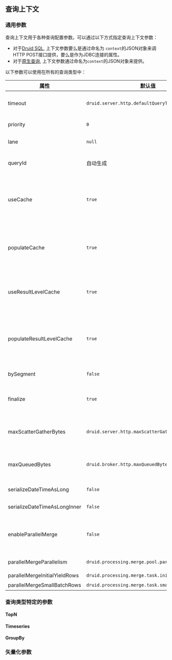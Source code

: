 <!-- toc -->
## 查询上下文
### 通用参数

查询上下文用于各种查询配置参数。可以通过以下方式指定查询上下文参数：

* 对于[Druid SQL](druidsql.md), 上下文参数要么是通过命名为 `context`的JSON对象来调HTTP POST接口提供，要么是作为JDBC连接的属性。
* 对于[原生查询](makeNativeQueries.md), 上下文参数通过命名为`context`的JSON对象来提供。

以下参数可以使用在所有的查询类型中：

| 属性 | 默认值 | 描述 |
|-|-|-|
| timeout | `druid.server.http.defaultQueryTimeout` | 以毫秒为单位的查询超时，超过该时间未完成的查询将被取消。 0意味着`no timeout`。 可以在 [Broker配置中](../Configuration/configuration.md#broker)设置默认的超时时间 |
| priority | `0` | 查询优先级。 具有更高优先级的查询将会优先获得计算资源 |
| lane | `null` | 查询通道，用于控制查询类的使用限制。 详情查看[Broker配置](../Configuration/configuration.md#broker)|
| queryId | 自动生成 | 对于本次查询的一个唯一标识符。 如果一个查询ID被设置或者显式指定，该ID可以用来取消一个查询 |
| useCache | `true` | 标识是否为此查询利用查询缓存。当设置为false时，它将禁止从此查询缓存中读取。当设置为true时，Apache Druid使用`druid.broker.cache.useCache`或`druid.historical.cache.useCache`确定是否从查询缓存中读取 |
| populateCache | `true` | 标识是否将查询结果保存到查询缓存。主要用于调试。当设置为false时，它禁止将此查询的结果保存到查询缓存中。当设置为true时，Druid使用`druid.broker.cache.populateCache`或`druid.historical.cache.populateCache` 来确定是否将此查询的结果保存到查询缓存 |
| useResultLevelCache | `true` | 标识是否为此查询利用结果级缓存的。当设置为false时，它将禁止从此查询缓存中读取。当设置为true时，Druid使用`druid.broker.cache.useResultLevelCache`来确定是否从结果级查询缓存中读取 |
| populateResultLevelCache | `true` | 标识是否将查询结果保存到结果级缓存。主要用于调试。当设置为false时，它禁止将此查询的结果保存到查询缓存中。当设置为true时，Druid使用`druid.broker.cache.populateResultLevelCache`来确定是否将此查询的结果保存到结果级查询缓存 |
| bySegment | `false` | 返回"by segment"结果。主要用于调试，将其设置为true将返回与它们来自的数据段关联的结果 |
| finalize | `true` | 标识是否"finalize"聚合结果。主要用于调试。例如，当该标志设置为false时，`hyperUnique`聚合器将返回完整的HyperLogLog草图，而不是估计的基数 |
| maxScatterGatherBytes | `druid.server.http.maxScatterGatherBytes` | 从数据进程（如Historical和Realtime进程）收集的用于执行查询的最大字节数。此参数可用于进一步减少查询时的`maxScatterGatherBytes`限制。有关更多详细信息，请参阅[Broker配置](../Configuration/configuration.md#broker)。 |
| maxQueuedBytes | `druid.broker.http.maxQueuedBytes` | 在对数据服务器的通道施加反压力之前，每个查询排队的最大字节数。与`maxScatterGatherBytes`类似，但与该配置不同，此配置将触发反压力而不是查询失败。0表示禁用 |
| serializeDateTimeAsLong | `false` | 如果为true，则在Broker返回的结果和Broker与计算进程之间的数据传输中序列化DateTime |
| serializeDateTimeAsLongInner | `false` | 如果为true，则在Broker和计算进程之间的数据传输中，DateTime被序列化 |
| enableParallelMerge | `false` | 启用在Broker上进行并行结果合并。注意：该配置设置为`true`时`druid.processing.merge.useParallelMergePool`参数必须启用。有关更多详细信息，请参阅[Broker配置](../Configuration/configuration.md#broker) |
| parallelMergeParallelism | `druid.processing.merge.pool.parallelism` | 在Broker上用于并行结果合并的最大并行线程数。有关更多详细信息，请参阅[Broker配置](../Configuration/configuration.md#broker) |
| parallelMergeInitialYieldRows | `druid.processing.merge.task.initialYieldNumRows` | 有关更多详细信息，请参阅[Broker配置](../Configuration/configuration.md#broker) |
| parallelMergeSmallBatchRows | `druid.processing.merge.task.smallBatchNumRows` | 有关更多详细信息，请参阅[Broker配置](../Configuration/configuration.md#broker) |

### 查询类型特定的参数
#### TopN
#### Timeseries
#### GroupBy
### 矢量化参数